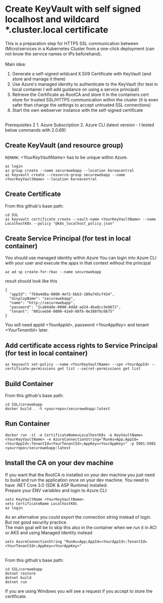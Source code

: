 # Create KeyVault with self signed localhost and wildcard *.cluster.local certificate
This is a preparation step for HTTPS SSL communication between (Micro)services in a Kubernetes Cluster from a one-click deployment (can not know the service names or IPs beforehand).
<br/><br/>
Main idea:
1. Generate a self-signed wildcard X.509 Certificate with KeyVault (and store and manage it there)
2. Use Azure's managed identity to authenticate to the KeyVault (for test in local container I will add guidance on using a service principal)
3. Retrieve the Certificate as RootCA and store it in the containers cert store for trusted SSL/HTTPS communication within the cluster (it is even safer than change the settings to accept untrusted SSL connections)
4. Start the own webserver instance with the self-signed certificate
<br/>
Prerequisites
2
1. Azure Subscription
2. Azure CLI (latest version - I tested below commands with 2.0.69)

## Create KeyVault (and resource group)
`REMARK`: _\<YourKeyVaultName>_ has to be unique within Azure.
```
az login
az group create --name securewebapp --location koreacentral
az keyvault create --resource-group securewebapp --name <YourKeyVaultName> --location koreacentral
```

## Create Certificate
From this github's base path:
```
cd SSL
az keyvault certificate create --vault-name <YourKeyVaultName> --name LocalhostK8s --policy "@k8s_localhost_policy.json"
```

## Create Service Principal (for test in local container)
You should use managed identity within Azure
You can login into Azure CLI with your user and execute the apps in that context without the principal
```
az ad sp create-for-rbac --name securewebapp
```
result should look like this
```
{
  "appId": "7b9a4d8a-0000-4ef2-bbb3-189a745cf434",
  "displayName": "securewebapp",
  "name": "http://securewebapp",
  "password": "2ca84dde-0000-4ddd-ad24-4ba8cc3e9672",
  "tenant": "001ceeb6-0000-42e0-88fb-0e388f8c6675"
}
```
You will need appId _\<YourAppId>_, password _\<YourAppKey>_ and tenant _\<YourTenantId>_ later.

## Add certificate access rights to Service Principal (for test in local container)
```
az keyvault set-policy --name <YourKeyVaultName> --spn <YourAppId> --certificate-permissions get list --secret-permissions get list
```

## Build Container
From this github's base path:
```
cd SSL/corewebapp
docker build . -t <yourrepo>/securewebapp:latest
```

## Run Container
```
docker run -it -e CertificateName=LocalhostK8s -e KeyVaultName=<YourKeyVaultName> -e AzureConnectionString="RunAs=App;AppId=<YourAppId>;TenantId=<YourTenantId>;AppKey=<YourAppKey>" -p 5001:5001 <yourrepo>/securewebapp:latest
```

## Install the CA on your dev machine
If you want that the RootCA is installed on your dev machine you just need to build and run the application once on your dev machine. 
You need to have .NET Core 3.0 (SDK & ASP Runtime) installed. 
<br/>
Prepare your ENV variables and login to Azure CLI:
```
setx KeyVaultName <YourKeyVaultName>
setx CertificateName LocalhostK8s
az login
```
As an alternative you could export the connection string instead of login. But not good security practice. <br/>The main goal will be to skip this also in the container when we run it in ACI or AKS and using Managed Identity instead
```
setx AzureConnectionString "RunAs=App;AppId=<YourAppId>;TenantId=<YourTenantId>;AppKey=<YourAppKey>" 
```
<br/>From this github's base path:
```
cd SSL/corewebapp
dotnet restore
dotnet build
dotnet run
```
If you are using Windows you will see a request if you accept to store the certificate.